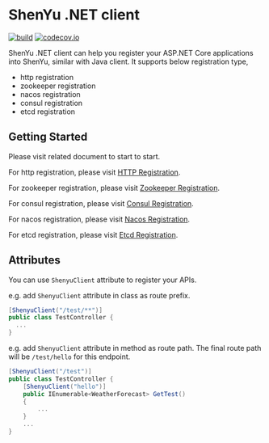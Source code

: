 # ShenYu .NET client

[![build](https://github.com/apache/shenyu-client-dotnet/actions/workflows/ci.yml/badge.svg?branch=main)](https://github.com/apache/shenyu-client-dotnet/actions)
[![codecov.io](https://codecov.io/gh/apache/shenyu-client-dotnet/coverage.svg?branch=main)](https://app.codecov.io/gh/apache/shenyu-client-dotnet?branch=main)

ShenYu .NET client can help you register your ASP.NET Core applications into ShenYu, similar with Java client. It
supports below registration type,

-   http registration
-   zookeeper registration
-   nacos registration
-   consul registration
-   etcd registration

## Getting Started

Please visit related document to start to start.

For http registration, please visit [HTTP Registration](./docs/http_registration.md).

For zookeeper registration, please visit [Zookeeper Registration](./docs/zookeeper_registration.md).

For consul registration, please visit [Consul Registration](./docs/consul_registration.md).

For nacos registration, please visit [Nacos Registration](./docs/nacos_registration.md).

For etcd registration, please visit [Etcd Registration](./docs/etcd_registration.md).

## Attributes

You can use `ShenyuClient` attribute to register your APIs.

e.g. add `ShenyuClient` attribute in class as route prefix.

```csharp
[ShenyuClient("/test/**")]
public class TestController {
  ...
}
```

e.g. add `ShenyuClient` attribute in method as route path. The final route path will be `/test/hello` for this endpoint.

```csharp
[ShenyuClient("/test")]
public class TestController {
    [ShenyuClient("hello")]
    public IEnumerable<WeatherForecast> GetTest()
    {
        ...
    }
    ...
}
```
